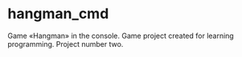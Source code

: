 # hangman_cmd
Game «Hangman» in the console.
Game project created for learning programming.
Project number two.
